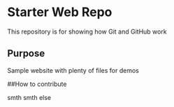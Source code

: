 # Starter Web Repo

This repository is for showing how Git and GitHub work

## Purpose

Sample website with plenty of files for demos

##How to contribute

smth smth else
